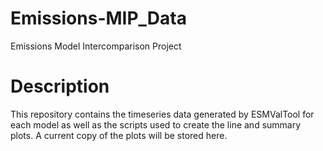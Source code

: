 # Emissions-MIP_Data
Emissions Model Intercomparison Project

# Description
This repository contains the timeseries data generated by ESMValTool for each model as well as the scripts used to create the line and summary plots. A current copy of the plots will be stored here.
